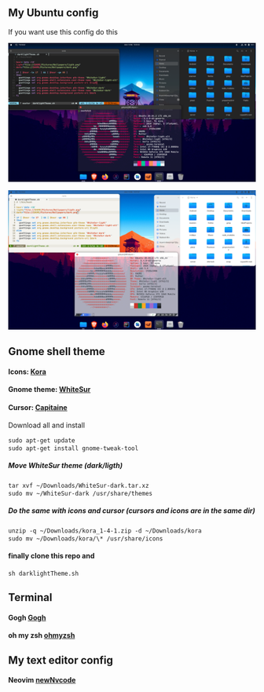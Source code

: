 ## My Ubuntu config

If you want use this config do this

![Dark theme](./Wallpapaers/dt.png)

![Light theme](./Wallpapaers/lt.png)

## Gnome shell theme

#### Icons: [Kora](https://www.pling.com/p/1256209)

#### Gnome theme: [WhiteSur](https://www.pling.com/p/1403328/)

#### Cursor: [Capitaine](https://www.pling.com/p/1148692/)

Download all and install

```
sudo apt-get update
sudo apt-get install gnome-tweak-tool
```

##### Move WhiteSur theme (dark/ligth)

```
tar xvf ~/Downloads/WhiteSur-dark.tar.xz
sudo mv ~/WhiteSur-dark /usr/share/themes
```

##### Do the same with icons and cursor (cursors and icons are in the same dir)

```
unzip -q ~/Downloads/kora_1-4-1.zip -d ~/Downloads/kora
sudo mv ~/Downloads/kora/\* /usr/share/icons
```

#### finally clone this repo and

```
sh darklightTheme.sh
```

## Terminal

#### Gogh [Gogh](https://mayccoll.github.io/Gogh/)

#### oh my zsh [ohmyzsh](https://ohmyz.sh/)

## My text editor config

#### Neovim [newNvcode](https://github.com/bimbaquingoch/newNvcode.git)
